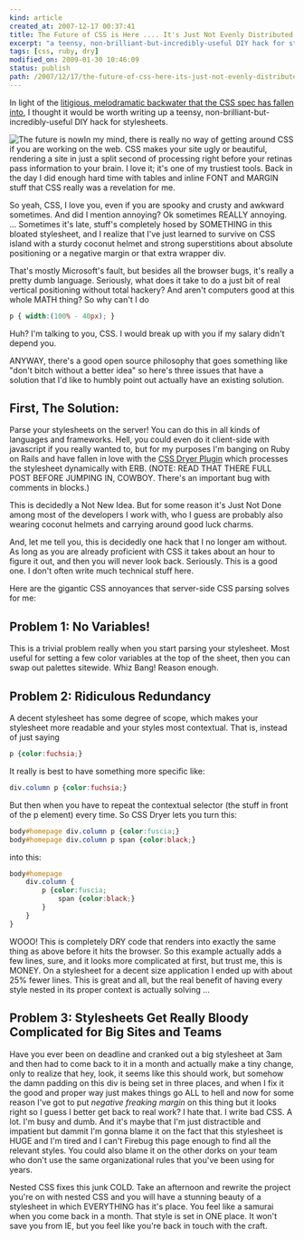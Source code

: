 ```yaml
---
kind: article
created_at: 2007-12-17 00:37:41
title: The Future of CSS is Here .... It's Just Not Evenly Distributed
excerpt: "a teensy, non-brilliant-but-incredibly-useful DIY hack for stylesheets."
tags: [css, ruby, dry]
modified_on: 2009-01-30 10:46:09
status: publish 
path: /2007/12/17/the-future-of-css-here-its-just-not-evenly-distributed
---
```


In light of the <a href="http://www.stuffandnonsense.co.uk/malarkey/more/css_unworking_group/">litigious, melodramatic backwater that the CSS spec has fallen into</a>, I thought it would be worth writing up a teensy, non-brilliant-but-incredibly-useful DIY hack for stylesheets.

<img src='/static/images/future-is-now-slate.jpg' alt='The future is now' />In my mind, there is really no way of getting around CSS if you are working on the web. CSS makes your site ugly or beautiful, rendering a site in just a split second of processing right before your retinas pass information to your brain. I love it; it's one of my trustiest tools. Back in the day I did enough hard time with tables and inline FONT and MARGIN stuff that CSS really was a revelation for me.

So yeah, CSS, I love you, even if you are spooky and crusty and awkward sometimes. And did I mention annoying? Ok sometimes REALLY annoying. ... Sometimes it's late, stuff's completely hosed by SOMETHING in this bloated stylesheet, and I realize that I've just learned to survive on CSS island with a sturdy coconut helmet and strong superstitions about absolute positioning or a negative margin or that extra wrapper div.

That's mostly Microsoft's fault, but besides all the browser bugs, it's really a pretty dumb language. Seriously, what does it take to do a just bit of real vertical positioning without total hackery? And aren't computers good at this whole MATH thing? So why can't I do 

```css
p { width:(100% - 40px); }
```

Huh? I'm talking to you, CSS. I would break up with you if my salary didn't depend you. 

ANYWAY, there's a good open source philosophy that goes something like "don't bitch without a better idea" so here's three issues that have a solution that I'd like to humbly point out actually have an existing solution. 

<h2>First, The Solution:</h2> Parse your stylesheets on the server! You can do this in all kinds of languages and frameworks. Hell, you could even do it client-side with javascript if you really wanted to, but for my purposes I'm banging on Ruby on Rails and have fallen in love with the <a href="http://blog.airbladesoftware.com/2006/12/11/cssdryer-dry-up-your-css">CSS Dryer Plugin</a> which processes the stylesheet dynamically with ERB. (NOTE: READ THAT THERE FULL POST BEFORE JUMPING IN, COWBOY. There's an important bug with comments in blocks.) 

This is decidedly a Not New Idea. But for some reason it's Just Not Done among most of the developers I work with, who I guess are probably also wearing coconut helmets and carrying around good luck charms. 

And, let me tell you, this is decidedly one hack that I no longer am without. As long as you are already proficient with CSS it takes about an hour to figure it out, and then you will never look back. Seriously. This is a good one. I don't often write much technical stuff here.

Here are the gigantic CSS annoyances that server-side CSS parsing solves for me:

<h2>Problem 1: No Variables!</h2>
This is a trivial problem really when you start parsing your stylesheet. Most useful for setting a few color variables at the top of the sheet, then you can swap out palettes sitewide. Whiz Bang! Reason enough.

<h2>Problem 2: Ridiculous Redundancy</h2>
A decent stylesheet has some degree of scope, which makes your stylesheet more readable and your styles most contextual. That is, instead of just saying 

```css
p {color:fuchsia;}
``` 

It really is best to have something more specific like:

```css
div.column p {color:fuchsia;}
```

But then when you have to repeat the contextual selector (the stuff in front of the p element) every time. So CSS Dryer lets you turn this: 

```css
body#homepage div.column p {color:fuscia;}
body#homepage div.column p span {color:black;}
```

into this: 

```css
body#homepage 
    div.column {
        p {color:fuscia;
            span {color:black;}
        }
    }
}
```

WOOO! This is completely DRY code that renders into exactly the same thing as above before it hits the browser. So this example actually adds a few lines, sure, and it looks more complicated at first, but trust me, this is MONEY. On a stylesheet for a decent size application I ended up with about 25% fewer lines. This is great and all, but the real benefit of having every style nested in its proper context is actually solving ...

<h2>Problem 3: Stylesheets Get Really Bloody Complicated for Big Sites and Teams</h2> 
Have you ever been on deadline and cranked out a big stylesheet at 3am and then had to come back to it in a month and actually make a tiny change, only to realize that hey, look, it seems like this should work, but somehow the damn padding on this div is being set in three places, and when I fix it the good and proper way just makes things go ALL to hell and now for some reason I've got to put <em>negative freaking margin</em> on this thing but it looks right so I guess I better get back to real work? I hate that. I write bad CSS. A lot. I'm busy and dumb. And it's maybe that I'm just distractible and impatient but dammit I'm gonna blame it on the fact that this stylesheet is HUGE and I'm tired and I can't Firebug this page enough to find all the relevant styles. You could also blame it on the other dorks on your team who don't use the same organizational rules that you've been using for years. 

Nested CSS fixes this junk COLD. Take an afternoon and rewrite the project you're on with nested CSS and you will have a stunning beauty of a stylesheet in which EVERYTHING has it's place. You feel like a samurai when you come back in a month. That style is set in ONE place. It won't save you from IE, but you feel like you're back in touch with the craft.
